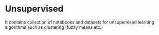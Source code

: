 # Unsupervised
It contains collection of notebooks and datasets for unsupervised learning algorithms such as clustering (fuzzy means etc.)
